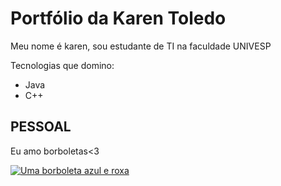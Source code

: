 # Portfólio da Karen Toledo

Meu nome é karen, sou estudante de TI na faculdade UNIVESP

Tecnologias que domino:

- Java
- C++


## PESSOAL

Eu amo borboletas<3

[![Uma borboleta azul e roxa](https://media0.giphy.com/media/iHDKBrXkywfz7j94XB/giphy.gif?cid=ecf05e479d9dw7suu2g5h6bfvcmveedtbg93pmjl2mmdyjum&rid=giphy.gif&ct=g)](https://www.instagram.com/toledo.karen/)
